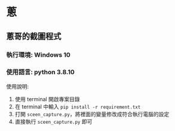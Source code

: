# 蔥
## 蔥哥的截圖程式
### 執行環境: Windows 10

### 使用語言: python 3.8.10

使用說明: 
1. 使用 terminal 開啟專案目錄
2. 在 terminal 中輸入 `pip install -r requirement.txt`
3. 打開 `sceen_capture.py`，將裡面的變量修改成符合執行電腦的設定
4. 直接執行 `sceen_capture.py` 即可
